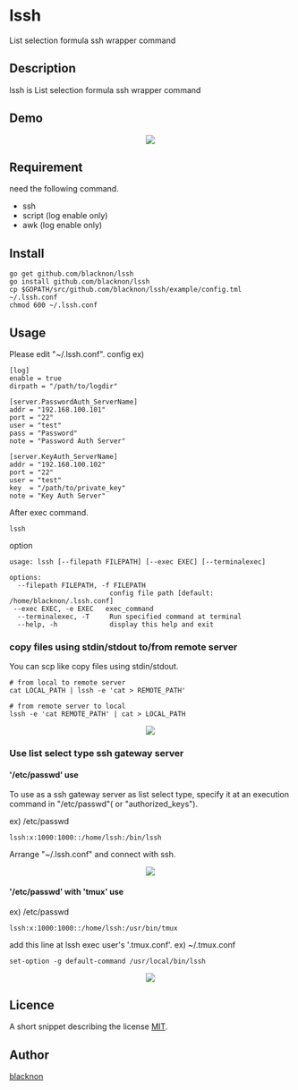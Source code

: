 lssh
====

List selection formula ssh wrapper command

## Description

lssh is List selection formula ssh wrapper command

## Demo

<p align="center">
<img src="./example/lssh.gif" />
</p>

## Requirement

need the following command.

- ssh
- script (log enable only)
- awk (log enable only)

## Install

    go get github.com/blacknon/lssh
    go install github.com/blacknon/lssh
    cp $GOPATH/src/github.com/blacknon/lssh/example/config.tml ~/.lssh.conf
    chmod 600 ~/.lssh.conf

## Usage

Please edit "~/.lssh.conf".
config ex)

	[log]
	enable = true
	dirpath = "/path/to/logdir"

	[server.PasswordAuth_ServerName]
	addr = "192.168.100.101"
	port = "22"
	user = "test"
	pass = "Password"
	note = "Password Auth Server"

	[server.KeyAuth_ServerName]
	addr = "192.168.100.102"
	port = "22"
	user = "test"
	key  = "/path/to/private_key"
	note = "Key Auth Server"


After exec command.

    lssh


option

	usage: lssh [--filepath FILEPATH] [--exec EXEC] [--terminalexec]

	options:
	  --filepath FILEPATH, -f FILEPATH
	                         config file path [default: /home/blacknon/.lssh.conf]
 	 --exec EXEC, -e EXEC   exec_command
	  --terminalexec, -T     Run specified command at terminal
	  --help, -h             display this help and exit

### copy files using stdin/stdout to/from remote server

You can scp like copy files using stdin/stdout.

	# from local to remote server
	cat LOCAL_PATH | lssh -e 'cat > REMOTE_PATH'

	# from remote server to local
	lssh -e 'cat REMOTE_PATH' | cat > LOCAL_PATH

<p align="center">
<img src="./example/lssh_stdcp.gif" />
</p>

### Use list select type ssh gateway server

#### '/etc/passwd' use

To use as a ssh gateway server as list select type, specify it at an execution command in "/etc/passwd"( or "authorized_keys").

ex) /etc/passwd

    lssh:x:1000:1000::/home/lssh:/bin/lssh

Arrange "~/.lssh.conf" and connect with ssh.

<p align="center">
<img src="./example/lssh_withpasswd.gif" />
</p>


#### '/etc/passwd' with 'tmux' use

ex) /etc/passwd

    lssh:x:1000:1000::/home/lssh:/usr/bin/tmux

add this line at lssh exec user's '.tmux.conf'.
ex) ~/.tmux.conf

    set-option -g default-command /usr/local/bin/lssh

<p align="center">
<img src="./example/lssh_withtmux.gif" />
</p>

## Licence

A short snippet describing the license [MIT](https://github.com/blacknon/lssh/blob/master/LICENSE.md).

## Author

[blacknon](https://github.com/blacknon)
